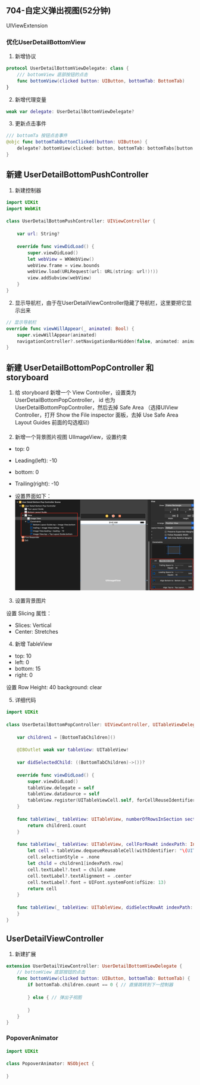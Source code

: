 ## 704-自定义弹出视图(52分钟)
UIViewExtension

### 优化UserDetailBottomView
1. 新增协议
```swift
protocol UserDetailBottomViewDelegate: class {
    /// bottomView 底部按钮的点击
    func bottomView(clicked button: UIButton, bottomTab: BottomTab)
}
```

2. 新增代理变量  
```swift
weak var delegate: UserDetailBottomViewDelegate?
```
    
3. 更新点击事件    
```swift
/// bottomTa 按钮点击事件
@objc func bottomTabButtonClicked(button: UIButton) {
    delegate?.bottomView(clicked: button, bottomTab: bottomTabs[button.tag])
}
```

## 新建 UserDetailBottomPushController
1. 新建控制器  
```swift  
import UIKit
import WebKit

class UserDetailBottomPushController: UIViewController {
    
    var url: String?

    override func viewDidLoad() {
        super.viewDidLoad()
        let webView = WKWebView()
        webView.frame = view.bounds
        webView.load(URLRequest(url: URL(string: url!)!))
        view.addSubview(webView)
    }
}
```

2. 显示导航栏，由于在UserDetailViewController隐藏了导航栏，这里要把它显示出来  
```swift  
// 显示导航栏
override func viewWillAppear(_ animated: Bool) {
    super.viewWillAppear(animated)
    navigationController?.setNavigationBarHidden(false, animated: animated)
}
```

## 新建 UserDetailBottomPopController 和 storyboard

1. 给 storyboard 新增一个 View Controller，设置类为 UserDetailBottomPopController， id 也为 UserDetailBottomPopController，然后去掉 Safe Area （选择UIView Controller，打开 Show the File inspector 面板，去掉 Use Safe Area Layout Guides 前面的勾选框☑️）

2. 新增一个背景图片视图 UIImageView，设置约束
- top: 0
- Leading(left): -10
- bottom: 0
- Trailing(right): -10

- 设置界面如下：
![](https://raw.githubusercontent.com/CoderDream/HeadLine/master/snapshot/0704001.jpg)

3. 设置背景图片

设置 Slicing 属性：
- Slices: Vertical
- Center: Stretches
 
4. 新增 TableView
- top: 10
- left: 0
- bottom: 15
- right: 0

设置 Row Height: 40
background: clear

5. 详细代码  
```swift
import UIKit

class UserDetailBottomPopController: UIViewController, UITableViewDelegate, UITableViewDataSource {
    
    var children1 = [BottomTabChildren]()
    
    @IBOutlet weak var tableView: UITableView!
    
    var didSelectedChild: ((BottomTabChildren)->())?
    
    override func viewDidLoad() {
        super.viewDidLoad()
        tableView.delegate = self
        tableView.dataSource = self
        tableView.register(UITableViewCell.self, forCellReuseIdentifier: "\(UITableViewCell.self)")
    }
    
    func tableView(_ tableView: UITableView, numberOfRowsInSection section: Int) -> Int {
        return children1.count
    }
    
    func tableView(_ tableView: UITableView, cellForRowAt indexPath: IndexPath) -> UITableViewCell {
        let cell = tableView.dequeueReusableCell(withIdentifier: "\(UITableViewCell.self)", for: indexPath)
        cell.selectionStyle = .none
        let child = children1[indexPath.row]
        cell.textLabel?.text = child.name
        cell.textLabel?.textAlignment = .center
        cell.textLabel?.font = UIFont.systemFont(ofSize: 13)
        return cell
    }
    
    func tableView(_ tableView: UITableView, didSelectRowAt indexPath: IndexPath) {
    }
}
```

 

## UserDetailViewController


1. 新建扩展

```swift
extension UserDetailViewController: UserDetailBottomViewDelegate {
    // bottomView 底部按钮的点击
    func bottomView(clicked button: UIButton, bottomTab: BottomTab) {
        if bottomTab.children.count == 0 { // 直接跳转到下一控制器

        } else { // 弹出子视图

        }
    }   
}
```

### PopoverAnimator  
```swift
import UIKit

class PopoverAnimator: NSObject {
    
}
```